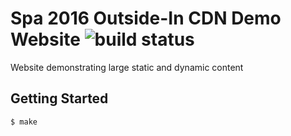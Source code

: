 # Spa 2016 Outside-In CDN Demo Website ![build status](https://travis-ci.org/rhargreaves/spa-demo-website.svg)

Website demonstrating large static and dynamic content

## Getting Started

```
$ make
```
